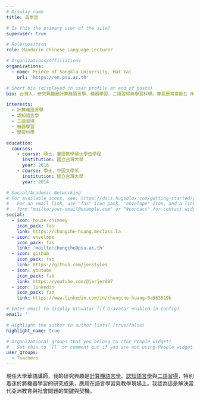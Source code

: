 ```yaml
---
# Display name
title: 黃崇哲

# Is this the primary user of the site?
superuser: true

# Role/position
role: Mandarin Chinese Language Lecturer

# Organizations/Affiliations
organizations:
  - name: Prince of Songkla University, Hat Yai
    url: 'https://en.psu.ac.th'

# Short bio (displayed in user profile at end of posts)
bio: 台灣人，研究興趣是計算機語言學、機器學習、二語習得與學習科學。專長是常常能在 Netflix 的影集中，體悟出人生的大道理。

interests:
  - 計算機語言學
  - 認知語言學
  - 二語習得
  - 機器學習
  - 學習科學

education:
  courses:
    - course: 碩士，華語教學碩士學位學程
      institution: 國立台灣大學
      year: 2016
    - course: 學士，中國文學系
      institution: 國立台灣大學
      year: 2014

# Social/Academic Networking
# For available icons, see: https://docs.hugoblox.com/getting-started/page-builder/#icons
#   For an email link, use "fas" icon pack, "envelope" icon, and a link in the
#   form "mailto:your-email@example.com" or "#contact" for contact widget.
social:
  - icon: house-chimney
    icon_pack: fas
    link: https://chungche-huang.meclass.la
  - icon: envelope
    icon_pack: fas
    link: 'mailto:chungche@psu.ac.th'
  - icon: github
    icon_pack: fab
    link: https://github.com/jerstyles
  - icon: youtube
    icon_pack: fab
    link: https://youtube.com/@jerjer687
  - icon: linkedin
    icon_pack: fab
    link: https://www.linkedin.com/in/chungche-huang-0a563519b

# Enter email to display Gravatar (if Gravatar enabled in Config)
email: ''

# Highlight the author in author lists? (true/false)
highlight_name: true

# Organizational groups that you belong to (for People widget)
#   Set this to `[]` or comment out if you are not using People widget.
user_groups:
  - Teachers
---
```


現任大學華語講師，我的研究興趣是[計算機語言學](https://en.wikipedia.org/wiki/Computational_linguistics)、[認知語言學](https://en.wikipedia.org/wiki/Cognitive_linguistics)與[二語習得](https://en.wikipedia.org/wiki/Second-language_acquisition)，特別着迷於將機器學習的研究成果，應用在語言學習與教學現場上。我認為這是解決當代亞洲教育與社會問題的關鍵與契機。
